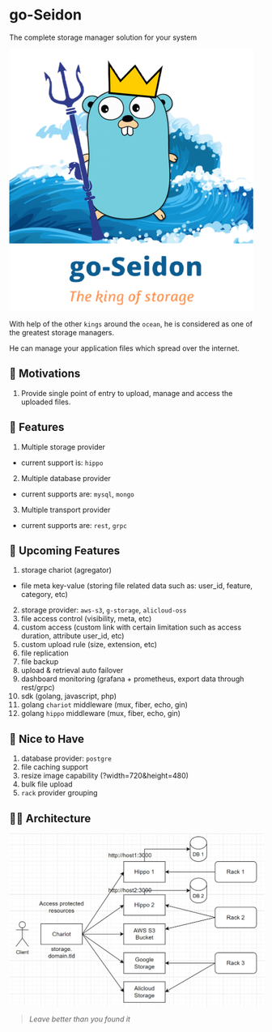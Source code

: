 # go-Seidon
The complete storage manager solution for your system

![go-Seidon logo][goseidon-logo]

With help of the other `kings` around the `ocean`, he is considered as one of the greatest storage managers. 

He can manage your application files which spread over the internet.

## 🚀 Motivations
1. Provide single point of entry to upload, manage and access the uploaded files.

## 🦄 Features
1. Multiple storage provider
- current support is: `hippo`
2. Multiple database provider
- current supports are: `mysql`, `mongo`
3. Multiple transport provider
- current supports are: `rest`, `grpc`

## 🧐 Upcoming Features
1. storage chariot (agregator)
- file meta key-value (storing file related data such as: user_id, feature, category, etc)
2. storage provider: `aws-s3`, `g-storage`, `alicloud-oss`
3. file access control (visibility, meta, etc)
4. custom access (custom link with certain limitation such as access duration, attribute user_id, etc)
5. custom upload rule (size, extension, etc)
6. file replication
7. file backup 
8. upload & retrieval auto failover
9. dashboard monitoring (grafana + prometheus, export data through rest/grpc)
10. sdk (golang, javascript, php)
10. golang `chariot` middleware (mux, fiber, echo, gin)
11. golang `hippo` middleware (mux, fiber, echo, gin)

## 🤩 Nice to Have
1. database provider: `postgre`
2. file caching support
3. resize image capability (?width=720&height=480)
4. bulk file upload
5. `rack` provider grouping

## 👷🏻 Architecture
![System Architecture][architecture-image]

> *Leave better than you found it*


[goseidon-logo]: https://github.com/go-seidon/.github/blob/master/asset/go-seidon.png?raw=true
[architecture-image]: https://github.com/go-seidon/.github/blob/master/asset/system-architecture.jpg?raw=true

